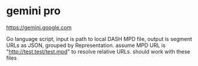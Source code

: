 # gemini pro

https://gemini.google.com

Go language script, input is path to local DASH MPD file, output is segment
URLs as JSON, grouped by Representation. assume MPD URL is
"http://test.test/test.mpd" to resolve relative URLs. should work with these
files
